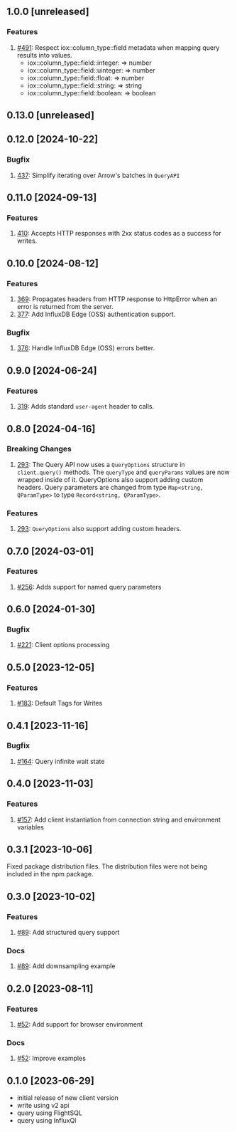 ## 1.0.0 [unreleased]

### Features

1. [#491](https://github.com/InfluxCommunity/influxdb3-js/pull/491): Respect iox::column_type::field metadata when
   mapping query results into values.
    - iox::column_type::field::integer: => number
    - iox::column_type::field::uinteger: => number
    - iox::column_type::field::float: => number
    - iox::column_type::field::string: => string
    - iox::column_type::field::boolean: => boolean

## 0.13.0 [unreleased]

## 0.12.0 [2024-10-22]

### Bugfix

1. [437](https://github.com/InfluxCommunity/influxdb3-js/pull/437): Simplify iterating over Arrow's batches in `QueryAPI`

## 0.11.0 [2024-09-13]

### Features

1. [410](https://github.com/InfluxCommunity/influxdb3-js/pull/410): Accepts HTTP responses with 2xx status codes as a success for writes.

## 0.10.0 [2024-08-12]

### Features

1. [369](https://github.com/InfluxCommunity/influxdb3-js/pull/369): Propagates headers from HTTP response to HttpError when an error is returned from the server.
1. [377](https://github.com/InfluxCommunity/influxdb3-js/pull/377): Add InfluxDB Edge (OSS) authentication support.

### Bugfix

1. [376](https://github.com/InfluxCommunity/influxdb3-js/pull/376): Handle InfluxDB Edge (OSS) errors better.

## 0.9.0 [2024-06-24]

### Features

1. [319](https://github.com/InfluxCommunity/influxdb3-js/pull/319): Adds standard `user-agent` header to calls.

## 0.8.0 [2024-04-16]

### Breaking Changes

1. [293](https://github.com/InfluxCommunity/influxdb3-js/pull/293): The Query API now uses a `QueryOptions` structure in `client.query()` methods.  The `queryType` and `queryParams` values are now wrapped inside of it.  QueryOptions also support adding custom headers.  Query parameters are changed from type `Map<string, QParamType>` to type `Record<string, QParamType>`.

### Features

1. [293](https://github.com/InfluxCommunity/influxdb3-js/pull/293): `QueryOptions` also support adding custom headers.

## 0.7.0 [2024-03-01]

### Features

1. [#256](https://github.com/InfluxCommunity/influxdb3-js/pull/256): Adds support for named query parameters

## 0.6.0 [2024-01-30]

### Bugfix

1. [#221](https://github.com/InfluxCommunity/influxdb3-js/issues/221): Client options processing

## 0.5.0 [2023-12-05]

### Features

1. [#183](https://github.com/InfluxCommunity/influxdb3-js/pull/183): Default Tags for Writes

## 0.4.1 [2023-11-16]

### Bugfix

1. [#164](https://github.com/InfluxCommunity/influxdb3-js/issues/164): Query infinite wait state

## 0.4.0 [2023-11-03]

### Features

1. [#157](https://github.com/InfluxCommunity/influxdb3-js/pull/157): Add client instantiation from connection string and environment variables

## 0.3.1 [2023-10-06]

Fixed package distribution files. The distribution files were not being included in the npm package.

## 0.3.0 [2023-10-02]

### Features

1. [#89](https://github.com/InfluxCommunity/influxdb3-js/pull/89): Add structured query support

### Docs

1. [#89](https://github.com/InfluxCommunity/influxdb3-js/pull/89): Add downsampling example

## 0.2.0 [2023-08-11]

### Features

1. [#52](https://github.com/InfluxCommunity/influxdb3-js/pull/52): Add support for browser environment

### Docs

1. [#52](https://github.com/InfluxCommunity/influxdb3-js/pull/52): Improve examples

## 0.1.0 [2023-06-29]

- initial release of new client version
- write using v2 api
- query using FlightSQL
- query using InfluxQl
